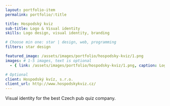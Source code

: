 ```yaml
---
layout: portfolio-item
permalink: portfolio/:title

title: Hospodský kviz
sub-title: Logo & Visual identity
skills: Logo design, visual identity, branding

# Choose min one: star | design, web, programming
filters: star design

featured_image: /assets/images/portfolio/hospodsky-kviz/1.png
images: # 1-5 images, text is optional
  - { link: /assets/images/portfolio/hospodsky-kviz/1.png, caption: Logo design}

# Optional
client: Hospodský kvíz, s.r.o.
client_url: http://www.hospodskykviz.cz/
---
```

Visual identity for the best Czech pub quiz company.
